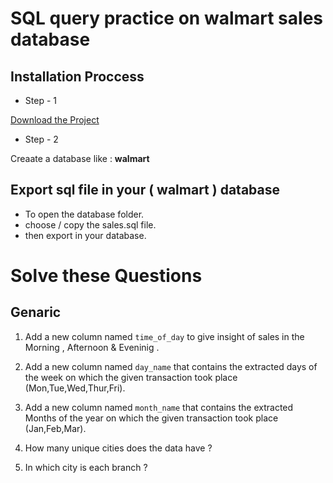 # SQL query practice on walmart sales database

## Installation Proccess
 
- Step - 1  

[Download the Project](https://github.com/code-with-Rashed/sql-practice-on-walmart/archive/refs/heads/master.zip)  

- Step - 2  

Creaate a database like : <strong>walmart</strong>  

## Export sql file in your ( walmart ) database 
- To open the database folder. 
- choose / copy the sales.sql file. 
- then export in your database.  

# Solve these Questions
## Genaric
1. Add a new column named `time_of_day` to give insight of sales in the Morning , Afternoon & Eveninig .

2. Add a new column named `day_name` that contains the extracted days of the week on which the given transaction took place (Mon,Tue,Wed,Thur,Fri).

3. Add a new column named `month_name` that contains the extracted Months of the year on which the given transaction took place (Jan,Feb,Mar).

4. How many unique cities does the data have ?
2. In which city is each branch ?